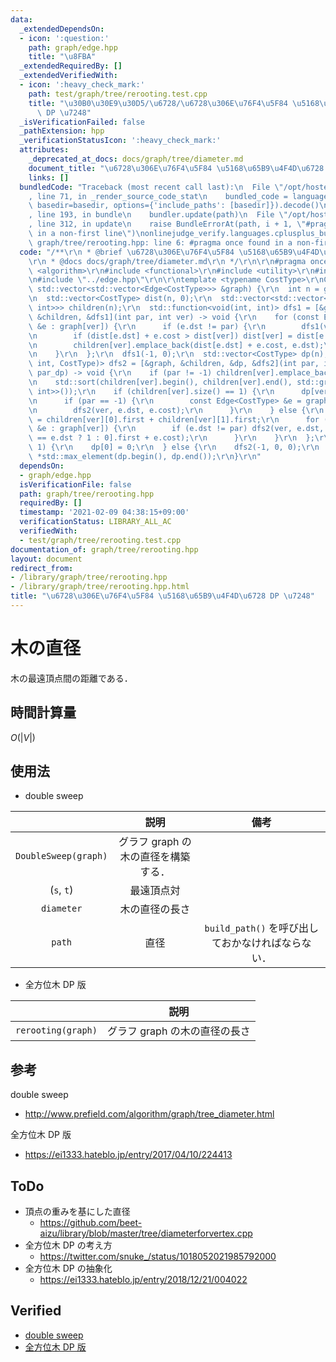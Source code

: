 ```yaml
---
data:
  _extendedDependsOn:
  - icon: ':question:'
    path: graph/edge.hpp
    title: "\u8FBA"
  _extendedRequiredBy: []
  _extendedVerifiedWith:
  - icon: ':heavy_check_mark:'
    path: test/graph/tree/rerooting.test.cpp
    title: "\u30B0\u30E9\u30D5/\u6728/\u6728\u306E\u76F4\u5F84 \u5168\u65B9\u4F4D\u6728\
      \ DP \u7248"
  _isVerificationFailed: false
  _pathExtension: hpp
  _verificationStatusIcon: ':heavy_check_mark:'
  attributes:
    _deprecated_at_docs: docs/graph/tree/diameter.md
    document_title: "\u6728\u306E\u76F4\u5F84 \u5168\u65B9\u4F4D\u6728 DP \u7248"
    links: []
  bundledCode: "Traceback (most recent call last):\n  File \"/opt/hostedtoolcache/Python/3.9.1/x64/lib/python3.9/site-packages/onlinejudge_verify/documentation/build.py\"\
    , line 71, in _render_source_code_stat\n    bundled_code = language.bundle(stat.path,\
    \ basedir=basedir, options={'include_paths': [basedir]}).decode()\n  File \"/opt/hostedtoolcache/Python/3.9.1/x64/lib/python3.9/site-packages/onlinejudge_verify/languages/cplusplus.py\"\
    , line 193, in bundle\n    bundler.update(path)\n  File \"/opt/hostedtoolcache/Python/3.9.1/x64/lib/python3.9/site-packages/onlinejudge_verify/languages/cplusplus_bundle.py\"\
    , line 312, in update\n    raise BundleErrorAt(path, i + 1, \"#pragma once found\
    \ in a non-first line\")\nonlinejudge_verify.languages.cplusplus_bundle.BundleErrorAt:\
    \ graph/tree/rerooting.hpp: line 6: #pragma once found in a non-first line\n"
  code: "/**\r\n * @brief \u6728\u306E\u76F4\u5F84 \u5168\u65B9\u4F4D\u6728 DP \u7248\
    \r\n * @docs docs/graph/tree/diameter.md\r\n */\r\n\r\n#pragma once\r\n#include\
    \ <algorithm>\r\n#include <functional>\r\n#include <utility>\r\n#include <vector>\r\
    \n#include \"../edge.hpp\"\r\n\r\ntemplate <typename CostType>\r\nCostType rerooting(const\
    \ std::vector<std::vector<Edge<CostType>>> &graph) {\r\n  int n = graph.size();\r\
    \n  std::vector<CostType> dist(n, 0);\r\n  std::vector<std::vector<std::pair<CostType,\
    \ int>>> children(n);\r\n  std::function<void(int, int)> dfs1 = [&graph, &dist,\
    \ &children, &dfs1](int par, int ver) -> void {\r\n    for (const Edge<CostType>\
    \ &e : graph[ver]) {\r\n      if (e.dst != par) {\r\n        dfs1(ver, e.dst);\r\
    \n        if (dist[e.dst] + e.cost > dist[ver]) dist[ver] = dist[e.dst] + e.cost;\r\
    \n        children[ver].emplace_back(dist[e.dst] + e.cost, e.dst);\r\n      }\r\
    \n    }\r\n  };\r\n  dfs1(-1, 0);\r\n  std::vector<CostType> dp(n);\r\n  std::function<void(int,\
    \ int, CostType)> dfs2 = [&graph, &children, &dp, &dfs2](int par, int ver, CostType\
    \ par_dp) -> void {\r\n    if (par != -1) children[ver].emplace_back(par_dp, par);\r\
    \n    std::sort(children[ver].begin(), children[ver].end(), std::greater<std::pair<CostType,\
    \ int>>());\r\n    if (children[ver].size() == 1) {\r\n      dp[ver] = children[ver].front().first;\r\
    \n      if (par == -1) {\r\n        const Edge<CostType> &e = graph[ver].front();\r\
    \n        dfs2(ver, e.dst, e.cost);\r\n      }\r\n    } else {\r\n      dp[ver]\
    \ = children[ver][0].first + children[ver][1].first;\r\n      for (const Edge<CostType>\
    \ &e : graph[ver]) {\r\n        if (e.dst != par) dfs2(ver, e.dst, children[ver][children[ver][0].second\
    \ == e.dst ? 1 : 0].first + e.cost);\r\n      }\r\n    }\r\n  };\r\n  if (n ==\
    \ 1) {\r\n    dp[0] = 0;\r\n  } else {\r\n    dfs2(-1, 0, 0);\r\n  }\r\n  return\
    \ *std::max_element(dp.begin(), dp.end());\r\n}\r\n"
  dependsOn:
  - graph/edge.hpp
  isVerificationFile: false
  path: graph/tree/rerooting.hpp
  requiredBy: []
  timestamp: '2021-02-09 04:38:15+09:00'
  verificationStatus: LIBRARY_ALL_AC
  verifiedWith:
  - test/graph/tree/rerooting.test.cpp
documentation_of: graph/tree/rerooting.hpp
layout: document
redirect_from:
- /library/graph/tree/rerooting.hpp
- /library/graph/tree/rerooting.hpp.html
title: "\u6728\u306E\u76F4\u5F84 \u5168\u65B9\u4F4D\u6728 DP \u7248"
---
```

# 木の直径

木の最遠頂点間の距離である．


## 時間計算量

$O(\lvert V \rvert)$


## 使用法

- double sweep

||説明|備考|
|:--:|:--:|:--:|
|`DoubleSweep(graph)`|グラフ $\mathrm{graph}$ の木の直径を構築する．||
|(`s`, `t`)|最遠頂点対||
|`diameter`|木の直径の長さ||
|`path`|直径|`build_path()` を呼び出しておかなければならない．|

- 全方位木 DP 版

||説明|
|:--:|:--:|
|`rerooting(graph)`|グラフ $\mathrm{graph}$ の木の直径の長さ||


## 参考

double sweep
- http://www.prefield.com/algorithm/graph/tree_diameter.html

全方位木 DP 版
- https://ei1333.hateblo.jp/entry/2017/04/10/224413


## ToDo

- 頂点の重みを基にした直径
  - https://github.com/beet-aizu/library/blob/master/tree/diameterforvertex.cpp
- 全方位木 DP の考え方
  - https://twitter.com/snuke_/status/1018052021985792000
- 全方位木 DP の抽象化
  - https://ei1333.hateblo.jp/entry/2018/12/21/004022


## Verified

* [double sweep](https://codeforces.com/contest/1182/submission/67997368)
* [全方位木 DP 版](https://onlinejudge.u-aizu.ac.jp/solutions/problem/GRL_5_A/review/4083771/emthrm/C++14)
